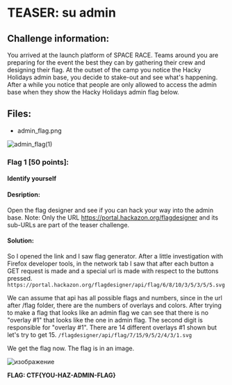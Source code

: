 # TEASER: su admin

## Challenge information:
  You arrived at the launch platform of SPACE RACE. Teams around you are preparing for the event the best they can by gathering their crew and designing their flag.
  At the outset of the camp you notice the Hacky Holidays admin base, you decide to stake-out and see what's happening. 
  After a while you notice that people are only allowed to access the admin base when they show the Hacky Holidays admin flag below.

## Files:
  - admin_flag.png
  
  ![admin_flag(1)](https://user-images.githubusercontent.com/17177071/127029535-43ce9c84-7229-4548-9c85-31f1e9ee6a68.png)
  

### Flag 1 [50 points]:
####   Identify yourself

####   Desription:
  Open the flag designer and see if you can hack your way into the admin base.
  Note: Only the URL https://portal.hackazon.org/flagdesigner and its sub-URLs are part of the teaser challenge.


####  Solution:
  So I opened the link and I saw flag generator. After a little investigation with Firefox developer tools, in the network tab I saw that after each button a GET request is made and a special url is made with respect to the buttons pressed.
        ``` https://portal.hackazon.org/flagdesigner/api/flag/6/8/10/3/5/3/5/5.svg```

   We can assume that api has all possible flags and numbers, since in the url after /flag folder, there are the numbers of overlays and colors.
   After trying to make a flag that looks like an admin flag we can see that there is no "overlay #1" that looks like the one in admin flag. 
   The second digit is responsible for "overlay #1". There are 14 different overlays #1 shown but let's try to get 15.
        ``` /flagdesigner/api/flag/7/15/9/5/2/4/3/1.svg ```

   We get the flag now. The flag is in an image.
   
   ![изображение](https://user-images.githubusercontent.com/17177071/127030359-f59a4eae-94b0-4872-aa86-c0f2e2034f95.png)

   

   **FLAG: CTF{YOU-HAZ-ADMIN-FLAG}**
